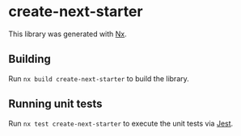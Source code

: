 # create-next-starter

This library was generated with [Nx](https://nx.dev).

## Building

Run `nx build create-next-starter` to build the library.

## Running unit tests

Run `nx test create-next-starter` to execute the unit tests via [Jest](https://jestjs.io).
